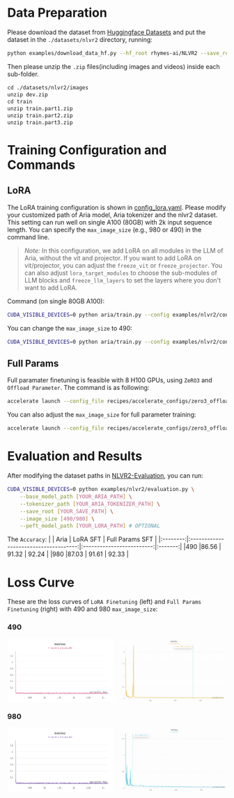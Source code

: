 # Data Preparation
Please download the dataset from [Huggingface Datasets](https://huggingface.co/datasets/rhymes-ai/NLVR2/tree/main) and put the dataset in the `./datasets/nlvr2` directory, running:
```bash
python examples/download_data_hf.py --hf_root rhymes-ai/NLVR2 --save_root ./datasets/nlvr2
```

Then please unzip the `.zip` files(including images and videos) inside each sub-folder.
```
cd ./datasets/nlvr2/images
unzip dev.zip
cd train
unzip train.part1.zip
unzip train.part2.zip
unzip train.part3.zip
```


# Training Configuration and Commands

## LoRA
The LoRA training configuration is shown in [config_lora.yaml](../../examples/nlvr2/config_lora.yaml). Please modify your customized path of Aria model, Aria tokenizer and the nlvr2 dataset. This setting can run well on single A100 (80GB) with 2k input sequence length. You can specify the `max_image_size` (e.g., 980 or 490) in the command line.

> *Note:* In this configuration, we add LoRA on all modules in the LLM of Aria, without the vit and projector. If you want to add LoRA on vit/projector, you can adjust the `freeze_vit` or `freeze_projector`. You can also adjust `lora_target_modules` to choose the sub-modules of LLM blocks and `freeze_llm_layers` to set the layers where you don't want to add LoRA.

Command (on single 80GB A100):
```bash
CUDA_VISIBLE_DEVICES=0 python aria/train.py --config examples/nlvr2/config_lora.yaml --max_image_size 980 --output_dir [YOUR_OUT_DIR]
```

You can change the `max_image_size` to 490:
```bash
CUDA_VISIBLE_DEVICES=0 python aria/train.py --config examples/nlvr2/config_lora.yaml --max_image_size 490 --output_dir [YOUR_OUT_DIR]
```

## Full Params
Full paramater finetuning is feasible with 8 H100 GPUs, using `ZeRO3` and `Offload Parameter`. The command is as following:
```bash
accelerate launch --config_file recipes/accelerate_configs/zero3_offload.yaml aria/train.py --config examples/nlvr2/config_full.yaml --max_image_size 980 --output_dir [YOUR_OUT_DIR]
```

You can also adjust the `max_image_size` for full parameter training:
```bash
accelerate launch --config_file recipes/accelerate_configs/zero3_offload.yaml aria/train.py --config examples/nlvr2/config_full.yaml --max_image_size 490 --output_dir [YOUR_OUT_DIR]
```

# Evaluation and Results
After modifying the dataset paths in [NLVR2-Evaluation](../../examples/nlvr2/evaluation.py#L45), you can run:
```bash
CUDA_VISIBLE_DEVICES=0 python examples/nlvr2/evaluation.py \
    --base_model_path [YOUR_ARIA_PATH] \
    --tokenizer_path [YOUR_ARIA_TOKENIZER_PATH] \
    --save_root [YOUR_SAVE_PATH] \
    --image_size [490/980] \
    --peft_model_path [YOUR_LORA_PATH] # OPTIONAL
```

The `Accuracy`:
|        | Aria                           | LoRA SFT               | Full Params SFT  |
|:--------:|:-------------------------------------:|:-------------------------:|:-------:|
|490 |86.56 | 91.32 | 92.24 |
|980 |87.03 | 91.61 | 92.33 |

# Loss Curve
These are the loss curves of `LoRA Finetuning` (left) and `Full Params Finetuning` (right) with 490 and 980 `max_image_size`:

### 490
<div style="display: flex; justify-content: space-between;">
    <img src="../../assets/nlvr2_loss_490_lora.png" alt="Left Image" style="width: 48%;">
    <img src="../../assets/nlvr2_loss_490_full.png" alt="Right Image" style="width: 48%;">
</div>

### 980
<div style="display: flex; justify-content: space-between;">
    <img src="../../assets/nlvr2_loss_980_lora.png" alt="Left Image" style="width: 48%;">
    <img src="../../assets/nlvr2_loss_980_full.png" alt="Right Image" style="width: 48%;">
</div>
